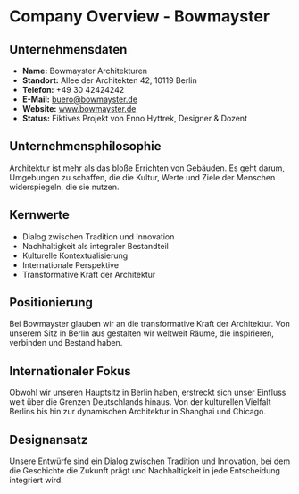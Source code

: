 # Company Overview - Bowmayster

## Unternehmensdaten
- **Name:** Bowmayster Architekturen
- **Standort:** Allee der Architekten 42, 10119 Berlin
- **Telefon:** +49 30 42424242
- **E-Mail:** buero@bowmayster.de
- **Website:** www.bowmayster.de
- **Status:** Fiktives Projekt von Enno Hyttrek, Designer & Dozent

## Unternehmensphilosophie
Architektur ist mehr als das bloße Errichten von Gebäuden. Es geht darum, Umgebungen zu schaffen, die die Kultur, Werte und Ziele der Menschen widerspiegeln, die sie nutzen.

## Kernwerte
- Dialog zwischen Tradition und Innovation
- Nachhaltigkeit als integraler Bestandteil
- Kulturelle Kontextualisierung
- Internationale Perspektive
- Transformative Kraft der Architektur

## Positionierung
Bei Bowmayster glauben wir an die transformative Kraft der Architektur. Von unserem Sitz in Berlin aus gestalten wir weltweit Räume, die inspirieren, verbinden und Bestand haben.

## Internationaler Fokus
Obwohl wir unseren Hauptsitz in Berlin haben, erstreckt sich unser Einfluss weit über die Grenzen Deutschlands hinaus. Von der kulturellen Vielfalt Berlins bis hin zur dynamischen Architektur in Shanghai und Chicago.

## Designansatz
Unsere Entwürfe sind ein Dialog zwischen Tradition und Innovation, bei dem die Geschichte die Zukunft prägt und Nachhaltigkeit in jede Entscheidung integriert wird.